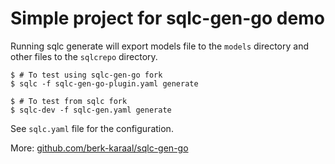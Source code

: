# Simple project for sqlc-gen-go demo

Running sqlc generate will export models file to the `models` directory and other files to the
`sqlcrepo` directory.

```console
$ # To test using sqlc-gen-go fork
$ sqlc -f sqlc-gen-go-plugin.yaml generate

$ # To test from sqlc fork
$ sqlc-dev -f sqlc-gen.yaml generate
```


See `sqlc.yaml` file for the configuration.

More: [github.com/berk-karaal/sqlc-gen-go](https://github.com/berk-karaal/sqlc-gen-go)